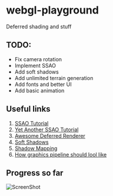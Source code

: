 webgl-playground
=============

Deferred shading and stuff


TODO:
---

* Fix camera rotation
* Implement SSAO
* Add soft shadows
* Add unlimited terrain generation
* Add fonts and better UI
* Add basic animation

Useful links
---

1. [SSAO Tutorial](http://john-chapman-graphics.blogspot.ru/2013/01/ssao-tutorial.html)
2. [Yet Another SSAO Tutorial](http://habrahabr.ru/post/204260/)
3. [Awesome Deferred Renderer](http://codeflow.org/entries/2012/aug/25/webgl-deferred-irradiance-volumes/)
4. [Soft Shadows](http://codeflow.org/entries/2013/feb/15/soft-shadow-mapping/)
5. [Shadow Mapping](http://www.opengl-tutorial.org/intermediate-tutorials/tutorial-16-shadow-mapping/)
6. [How graphics pipeline should lool like](http://www.neuroproductions.be/opengl/making-a-3d-game-with-opengl-deferred-shading-and-stuff/)

Progress so far
---

![ScreenShot](https://cloud.githubusercontent.com/assets/5417867/7638478/98d376e4-fa8e-11e4-9aae-04b189f11ed5.png)
